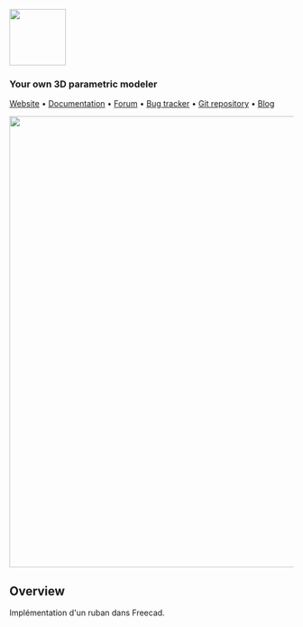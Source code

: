 <a href="https://freecad.org"><img src="https://www.freecad.org/svg/icon-freecad.svg" height="100px" width="100px"></a>

### Your own 3D parametric modeler

[Website](https://www.freecad.org) • 
[Documentation](https://wiki.freecad.org) •
[Forum](https://forum.freecad.org/) •
[Bug tracker](https://github.com/FreeCAD/FreeCAD/issues) •
[Git repository](https://github.com/FreeCAD/FreeCAD) •
[Blog](https://blog.freecad.org)



<img src="https://github.com/Fabrice-Lainard-Programming/FreeCAD_Ribbon/blob/feat/FCRibbon/demoribbon.png" width="800"/>

Overview
--------

Implémentation d'un ruban dans Freecad.
